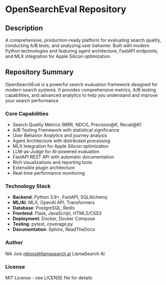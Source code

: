 # OpenSearchEval Repository

## Description

A comprehensive, production-ready platform for evaluating search quality, conducting A/B tests, and analyzing user behavior. Built with modern Python technologies and featuring agent architecture, FastAPI endpoints, and MLX integration for Apple Silicon optimization.

## Repository Summary

OpenSearchEval is a powerful search evaluation framework designed for modern search systems. It provides comprehensive metrics, A/B testing capabilities, and advanced analytics to help you understand and improve your search performance.

### Core Capabilities

- Search Quality Metrics (MRR, NDCG, Precision@K, Recall@K)
- A/B Testing Framework with statistical significance
- User Behavior Analytics and journey analysis
- Agent Architecture with distributed processing
- MLX Integration for Apple Silicon optimization
- LLM-as-Judge for AI-powered evaluation
- FastAPI REST API with automatic documentation
- Rich visualizations and reporting tools
- Extensible plugin architecture
- Real-time performance monitoring

### Technology Stack

- **Backend**: Python 3.9+, FastAPI, SQLAlchemy
- **ML/AI**: MLX, OpenAI API, Transformers
- **Database**: PostgreSQL, Redis
- **Frontend**: Flask, JavaScript, HTML5/CSS3
- **Deployment**: Docker, Docker Compose
- **Testing**: pytest, coverage.py
- **Documentation**: Sphinx, ReadTheDocs

### Author

Nik Jois <nikjois@llamasearch.ai>
LlamaSearch AI

### License

MIT License - see LICENSE file for details 